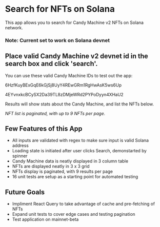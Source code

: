 # Search for NFTs on Solana

This app allows you to search for Candy Machine v2 NFTs on Solana network.

### Note: **Current set to work on Solana devnet**

## Place valid Candy Machine v2 devnet id in the search box and click 'search'.

You can use these valid Candy Machine IDs to test out the app:

6HzfKuyBExGqE6kGjSj8UyY4REwGRm1RgHwAsK5ws6Up

4EYvnxkcBCySX2Da39TL8zDMjeWRd2PYPoDyyn4XHaU2

Results will show stats about the Candy Machine, and list the NFTs below.

*NFT list is paginated, with up to 9 NFTs per page.*

## Few Features of this App

- All inputs are validated with regex to make sure input is valid Solana address
- Loading state is initiated after user clicks Search, demonstarted by spinner
- Candy Machine data is neatly displayed in 3 column table
- NFTs are displayed neatly in 3 x 3 grid
- NFTs display is paginated, with 9 results per page
- 16 unit tests are setup as a starting point for automated testing

## Future Goals

- Impliment React Query to take advantage of cache and pre-fetching of NFTs
- Expand unit tests to cover edge cases and testing pagination
- Test application on mainnet-beta
